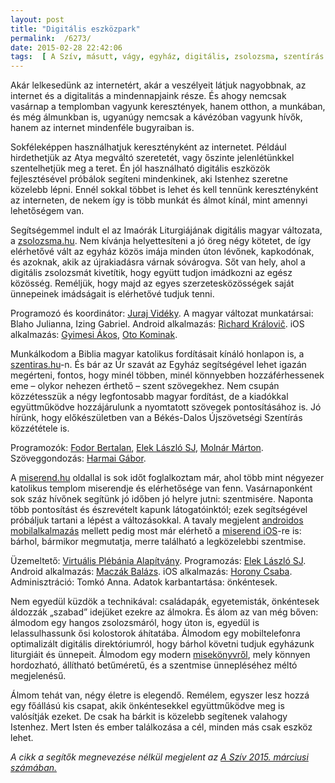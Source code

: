 ```yaml
---
layout: post
title: "Digitális eszközpark"
permalink:  /6273/ 
date: 2015-02-28 22:42:06
tags:  [ A Szív, másutt, vágy, egyház, digitális, zsolozsma, szentírás ] 
---
```

Akár lelkesedünk az internetért, akár a veszélyeit látjuk nagyobbnak, az internet és a digitalitás a mindennapjaink része. És ahogy nemcsak vasárnap a templomban vagyunk keresztények, hanem otthon, a munkában, és még álmunkban is, ugyanúgy nemcsak a kávézóban vagyunk hívők, hanem az internet mindenféle bugyraiban is.

Sokféleképpen használhatjuk keresztényként az internetet. Például hirdethetjük az Atya megváltó szeretetét, vagy őszinte jelenlétünkkel szentelhetjük meg a teret. Én jól használható digitális eszközök fejlesztésével próbálok segíteni mindenkinek, aki Istenhez szeretne közelebb lépni. Ennél sokkal többet is lehet és kell tennünk keresztényként az interneten, de nekem így is több munkát és álmot kínál, mint amennyi lehetőségem van.

Segítségemmel indult el az Imaórák Liturgiájának digitális magyar változata, a <a href="http://zsolozsma.katolikus.hu">zsolozsma.hu</a>. Nem kívánja helyettesíteni a jó öreg négy kötetet, de így elérhetővé vált az egyház közös imája minden úton lévőnek, kapkodónak, és azoknak, akik az újrakiadásra várnak sóvárogva. Sőt van hely, ahol a digitális zsolozsmát kivetítik, hogy együtt tudjon imádkozni az egész közösség. Reméljük, hogy majd az egyes szerzetesközösségek saját ünnepeinek imádságait is elérhetővé tudjuk tenni.  
<p >Programozó és koordinátor: <a href="http://www.linkedin.com/in/videky">Juraj Vidéky</a>. A magyar változat munkatársai:</b> Blaho Julianna, Izing Gabriel. Android alkalmazás:</b> <a href="http://kedrigern.dcs.fmph.uniba.sk/~riso/">Richard Královič</a>. iOS alkalmazás: <a href="http://www.linkedin.com/in/akosgyimesi">Gyimesi Ákos</a>, <a href="http://www.kominak.com/">Oto Kominak</a>.</p>

Munkálkodom a Biblia magyar katolikus fordításait kínáló honlapon is, a <a href="http://szentiras.hu">szentiras.hu</a>-n. És bár az Úr szavát az Egyház segítségével lehet igazán megérteni, fontos, hogy minél többen, minél könnyebben hozzáférhessenek eme – olykor nehezen érthető – szent szövegekhez. Nem csupán közzétesszük a négy legfontosabb magyar fordítást, de a kiadókkal együttműködve hozzájárulunk a nyomtatott szövegek pontosításához is. Jó hírünk, hogy előkészületben van a Békés-Dalos Újszövetségi Szentírás közzététele is.  
<p >Programozók: <a href="https://github.com/briff">Fodor Bertalan</a>, <a href="https://github.com/borazslo">Elek László SJ</a>, <a href="https://github.com/molnarm">Molnár Márton</a>. Szöveggondozás: <a href="http://ujszov.hu/">Harmai Gábor</a>.

A <a href="http://miserend.hu">miserend.hu</a> oldallal is sok időt foglalkoztam már, ahol több mint négyezer katolikus templom miserendje és elérhetősége van fenn. Vasárnaponként sok száz hívőnek segítünk jó időben jó helyre jutni: szentmisére. Naponta több pontosítást és észrevételt kapunk látogatóinktól; ezek segítségével próbáljuk tartani a lépést a változásokkal. A tavaly megjelent <a href="https://play.google.com/store/apps/details?id=com.frama.miserend.hu">androidos mobilalkalmazás</a> mellett pedig most már elérhető a <a href="https://itunes.apple.com/au/app/miserend/id967827488?mt=8">miserend iOS</a>-re is: bárhol, bármikor megmutatja, merre található a legközelebbi szentmise.  
<p >Üzemeltető: <a href="http://www.vpa.hu/">Virtuális Plébánia Alapítvány</a>. Programozás: <a href="https://github.com/borazslo">Elek László SJ</a>. Android alkalmazás: <a href="https://hu.linkedin.com/pub/bal%C3%A1zs-macz%C3%A1k/41/694/bb5">Maczák Balázs</a>. iOS alkalmazás: <a href="https://www.linkedin.com/in/horony">Horony Csaba</a>. Adminisztráció: Tomkó Anna. Adatok karbantartása: önkéntesek.</p>

Nem egyedül küzdök a technikával: családapák, egyetemisták, önkéntesek áldozzák „szabad” idejüket ezekre az álmokra. És álom az van még bőven: álmodom egy hangos zsolozsmáról, hogy úton is, egyedül is lelassulhassunk ősi kolostorok áhítatába. Álmodom egy mobiltelefonra optimalizált digitális direktóriumról, hogy bárhol követni tudjuk egyházunk liturgiáit és ünnepeit. Álmodom egy modern <a href="http://miserkonyv.hu">misekönyvről</a>, mely könnyen hordozható, állítható betűméretű, és a szentmise ünnepléséhez méltó megjelenésű.

Álmom tehát van, négy életre is elegendő. Remélem, egyszer lesz hozzá egy főállású kis csapat, akik önkéntesekkel együttműködve meg is valósítják ezeket. De csak ha bárkit is közelebb segítenek valahogy Istenhez. Mert Isten és ember találkozása a cél, minden más csak eszköz lehet.  

 *A cikk a segítők megnevezése nélkül megjelent az <a href="/6273/">A Szív 2015. márciusi számában.</a>* 